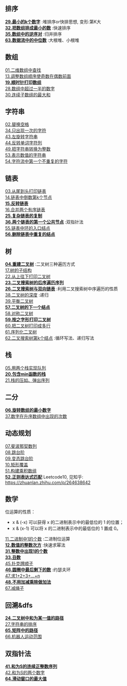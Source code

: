 ## 排序
**[29.最小的k个数字](JZ29.cpp)** :堆排序or快排思想, 变形:第K大   
**[32.把数组排成最小的数](JZ32.cpp)**  :快速排序  
**[35.数组中的逆序对](JZ35.cpp)**  :归并排序  
**[63.数据流中的中位数](JZ63.cpp)**  :大根堆、小根堆  

## 数组
[01.二维数组中查找](JZ01.cpp)  
[13.调整数组顺序使奇数在偶数前面](JZ13.cpp)  
**[19.顺时针打印数组](JZ19.cpp)**  
[28.数组中超过一半的数字](ZJ28.cpp)  
[30.连续子数组的最大和](JZ30.cpp)

## 字符串
[02.替换空格](JZ02.cpp)  
[34.只出现一次的字符](JZ34.cpp)  
[43.左旋转字符串](JZ43.cpp)  
[44.反转单词字符列](JZ44.cpp)  
[49.把字符串转换为整数](JZ49.cpp)  
[53.表示数值的字符串](JZ53.cpp)  
[54.字符流中第一个不重复的字符](JZ54.cpp)  

## 链表
[03.从尾到头打印链表](JZ03.cpp)  
[14.链表中倒数第k个节点](JZ14.cpp)  
**[15.反转链表](JZ15.cpp)**  
[16.合并两个有序链表](JZ16.cpp)  
**[25.复杂链表的复制](JZ25.cpp)**  
**[36.两个链表的第一个公共节点](JZ36.cpp)** :双指针法  
[55.链表中环的入口结点](JZ55.cpp)  
**[56.删除链表中重复的结点](JZ56.cpp)**    

## 树
**[04.重建二叉树](JZ04.cpp)** :二叉树三种遍历方式  
[17.树的子结构](JZ17.cpp)  
[22.从上往下打印二叉树](JZ22.cpp)  
**[23.二叉搜索树的后序遍历序列](JZ23.cpp)**  
**[26.二叉搜索树与双向链表](JZ26.cpp)** :利用二叉搜索树中序遍历的性质  
[38.二叉树的深度](JZ38.cpp) :递归  
[39.平衡二叉树](JZ39.cpp)  
**[57.二叉树的下一个结点](JZ57.cpp)**  
[58.对称二叉树](JZ58.cpp)  
**[59.按之字形打印二叉树](JZ59.cpp)**  
[60.把二叉树打印成多行](JZ60.cpp)  
[61.序列化二叉树](JZ61.cpp)  
[62.二叉搜索树第k个结点](JZ62.cpp)  :循环写法、递归写法

## 栈
[05.用两个栈实现队列](JZ05.cpp)  
**[20.包含min函数的栈](JZ20.cpp)**  
[21.栈的压如、弹出序列](JZ21.cpp)

## 二分
**[06.旋转数组的最小数字](JZ06.cpp)**  
[37.数字在升序数组中出现的次数](JZ37.cpp)  

## 动态规划
[07.斐波那契数列](JZ07.cpp)  
[08.跳台阶](JZ08.cpp)  
[09.变态跳台阶](JZ09.cpp)  
[10.矩形覆盖](JZ10.cpp)  
[51.构建乘积数组](JZ51.cpp)  
**[52.正则表达式匹配](JZ52.cpp)**  Leetcode10, 见知乎: https://zhuanlan.zhihu.com/p/264638642

## 数学
位运算的性质：
* x & (-x) 可以获得 x 的二进制表示中的最低位的 1 的位置；
* x & (x-1) 可以将 x 的二进制表示中的最低位的 1 置成 0。  

[11.二进制中1的个数](JZ11.cpp) :二进制位运算  
**[12.数值的整数次方](JZ12.cpp)** :快速求幂法  
**[31.整数中出现1的个数](JZ31.cpp)**  
**[33.丑数](JZ33.cpp)**  
[45.扑克牌顺子](JZ45.cpp)  
**[46.圆圈中最后剩下的数](JZ46.cpp)**  :约瑟夫环  
[47.求1+2+3+...+n](JZ47.cpp)  
**[48.不用加减乘除做加法](JZ48.cpp)**    
[67.减绳子](JZ67.cpp)  

## 回溯&dfs
**[24.二叉树中和为某一值的路径](JZ24.cpp)**  
[27.字符串的排序](JZ27.cpp)  
**[65.矩阵中的路径](JZ65.cpp)**  
[66.机器人运动范围](JZ66.cpp)

## 双指针法
**[41.和为S的连续正整数序列](JZ41.cpp)**  
[42.和为S的两个数字](JZ42.cpp)  
**[64.滑动窗口的最大值](JZ64.cpp)**  
